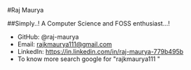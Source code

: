 #Raj Maurya

##Simply..! A Computer Science and FOSS enthusiast...!

 - GitHub: @raj-maurya
 - Email: rajkmaurya111@gmail.com
 - LinkedIn: https://in.linkedin.com/in/raj-maurya-779b495b
 - To know more search google for "rajkmaurya111 "
